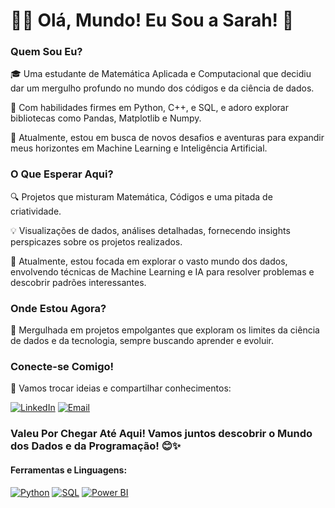 # 👩‍💻 Olá, Mundo! Eu Sou a Sarah! 🚀

### **Quem Sou Eu?**

🎓 Uma estudante de Matemática Aplicada e Computacional que decidiu dar um mergulho profundo no mundo dos códigos e da ciência de dados.

🌟 Com habilidades firmes em Python, C++, e SQL, e adoro explorar bibliotecas como Pandas, Matplotlib e Numpy.

🚀 Atualmente, estou em busca de novos desafios e aventuras para expandir meus horizontes em Machine Learning e Inteligência Artificial.

### **O Que Esperar Aqui?**

🔍 Projetos que misturam Matemática, Códigos e uma pitada de criatividade.

💡 Visualizações de dados, análises detalhadas, fornecendo insights perspicazes sobre os projetos realizados.

🌊 Atualmente, estou focada em explorar o vasto mundo dos dados, envolvendo técnicas de Machine Learning e IA para resolver problemas e descobrir padrões interessantes.

### **Onde Estou Agora?**

🧠 Mergulhada em projetos empolgantes que exploram os limites da ciência de dados e da tecnologia, sempre buscando aprender e evoluir.

### **Conecte-se Comigo!**

🚀 Vamos trocar ideias e compartilhar conhecimentos: 

[![LinkedIn](https://img.shields.io/badge/LinkedIn-blue?style=for-the-badge&logo=linkedin)](https://www.linkedin.com/in/seunome) [![Email](https://img.shields.io/badge/Email-gray?style=for-the-badge&logo=gmail)](mailto:seu.email@email.com)

### **Valeu Por Chegar Até Aqui! Vamos juntos descobrir o Mundo dos Dados e da Programação! 😊✨**

#### Ferramentas e Linguagens:

[![Python](https://img.shields.io/badge/Python-green?style=for-the-badge&logo=python)](#) [![SQL](https://img.shields.io/badge/SQL-blue?style=for-the-badge&logo=sql)](#) [![Power BI](https://img.shields.io/badge/Power%20BI-yellow?style=for-the-badge&logo=powerbi)](#)

